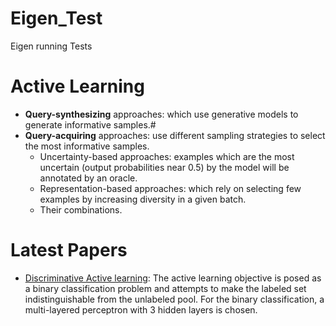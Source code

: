 # Eigen_Test
Eigen running Tests
# Active Learning
* **Query-synthesizing** approaches: which use generative models to generate informative samples.#
* **Query-acquiring** approaches: use different sampling strategies to select the most informative samples.
  - Uncertainty-based approaches: examples which are the most uncertain (output probabilities near 0.5) by the model will be annotated by an oracle.
  - Representation-based approaches: which rely on selecting few examples by increasing diversity in a given batch.
  - Their combinations.
# Latest Papers
* [Discriminative Active learning](https://arxiv.org/pdf/1907.06347v1.pdf):
  The active learning objective is posed as a binary classification problem and attempts to make the labeled set indistinguishable from the unlabeled pool. For the binary classification, a multi-layered perceptron with 3 hidden layers is chosen.
